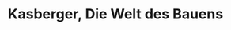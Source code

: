 ---
title: "Kasberger, Die Welt des Bauens"
url: /freyung/kasberger-die-welt-des-bauens/
shop: Baumarkt
---